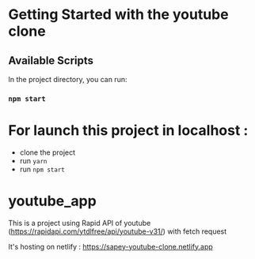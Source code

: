 # Getting Started with the youtube clone

## Available Scripts

In the project directory, you can run:

### `npm start`

# For launch this project in localhost :

- clone the project
- run `yarn`
- run `npm start`

# youtube_app

This is a project using Rapid API of youtube (https://rapidapi.com/ytdlfree/api/youtube-v31/) with fetch request

It's hosting on netlify : https://sapey-youtube-clone.netlify.app
